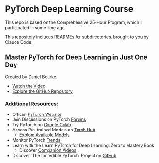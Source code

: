 # PyTorch Deep Learning Course

This repo is based on the Comprehensive 25-Hour Program, which I participated in some time ago.

This repository includes READMEs for subdirectories, brought to you by Claude Code.

## Master PyTorch for Deep Learning in Just One Day

Created by Daniel Bourke

- [Watch the Video](https://youtu.be/Z_ikDlimN6A)
- [Explore the GitHub Repository](https://github.com/mrdbourke/pytorch-deep-learning)

### Additional Resources:

- Official [PyTorch Website](https://pytorch.org/)
- Join Discussions on PyTorch [Forums](https://discuss.pytorch.org/)
- Try PyTorch on [Google Colab](https://colab.research.google.com/)
- Access Pre-trained Models on [Torch Hub](https://pytorch.org/hub/)
  - [Explore Available Models](https://pytorch.org/vision/stable/models.html)
- Monitor PyTorch [Trends](https://paperswithcode.com/trends)
- Learn with the [Learn PyTorch for Deep Learning: Zero to Mastery Book](https://www.learnpytorch.io/)
  - Discover [Companion Videos](https://zerotomastery.io/)
- Discover 'The Incredible PyTorch' Project on [GitHub](https://github.com/ritchieng/the-incredible-pytorch)

<br>
